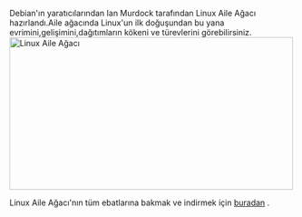<html><body><p>Debian'ın yaratıcılarından Ian Murdock tarafından Linux Aile Ağacı hazırlandı.Aile ağacında Linux'un ilk doğuşundan bu yana evrimini,gelişimini,dağıtımların kökeni ve türevlerini görebilirsiniz.

<img title="Linux Aile Ağacı" src="http://farm3.static.flickr.com/2444/3950212995_b1c0fb9b9f.jpg" alt="Linux Aile Ağacı" width="500" height="269">

Linux Aile Ağacı'nın tüm ebatlarına bakmak ve indirmek için <a href="http://www.flickr.com/photos/iamurdock/3950212995/sizes/l/">buradan</a> .</p></body></html>